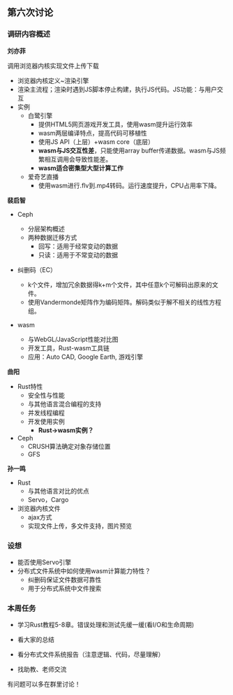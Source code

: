 ## 第六次讨论

### 调研内容概述

**刘亦菲**

调用浏览器内核实现文件上传下载

* 浏览器内核定义~渲染引擎
* 渲染主流程；渲染时遇到JS脚本停止构建，执行JS代码。JS功能：与用户交互
* 实例
  * 白鹭引擎
    * 提供HTML5网页游戏开发工具，使用wasm提升运行效率
    * wasm两层编译特点，提高代码可移植性
    * 使用JS API（上层）+wasm core（底层）
    * **wasm与JS交互性差**，只能使用array buffer传递数据。wasm与JS频繁相互调用会导致性能差。
    * **wasm适合密集型大型计算工作**
  * 爱奇艺直播
    * 使用wasm进行.flv到.mp4转码。运行速度提升，CPU占用率下降。

**裴启智**

* Ceph
  * 分层架构概述
  * 两种数据迁移方式
    * 回写：适用于经常变动的数据
    * 只读：适用于不常变动的数据
* 纠删码（EC）
  * k个文件，增加冗余数据得k+m个文件，其中任意k个可解码出原来的文件。
  * 使用Vandermonde矩阵作为编码矩阵。解码类似于解不相关的线性方程组。

* wasm
  * 与WebGL/JavaScript性能对比图
  * 开发工具，Rust-wasm工具链
  * 应用：Auto CAD, Google Earth, 游戏引擎

**曲阳**

* Rust特性
  * 安全性与性能
  * 与其他语言混合编程的支持
  * 并发线程编程
  * 开发使用实例
    * **Rust->wasm实例？**
* Ceph
  * CRUSH算法确定对象存储位置
  * GFS

**孙一鸣**

* Rust
  * 与其他语言对比的优点
  * Servo，Cargo
* 浏览器内核文件
  * ajax方式
  * 实现文件上传，多文件支持，图片预览

### 设想

* 能否使用Servo引擎
* 分布式文件系统中如何使用wasm计算能力特性？
  * 纠删码保证文件数据可靠性
  * 用于分布式系统中文件搜索

### 本周任务

* 学习Rust教程5-8章。错误处理和测试先缓一缓(看I/O和生命周期)
* 看大家的总结
* 看分布式文件系统报告（注意逻辑、代码，尽量理解）

* 找助教、老师交流

有问题可以多在群里讨论！